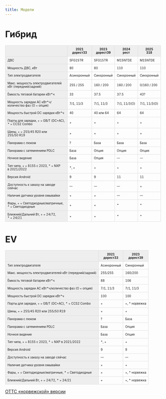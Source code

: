 ```yaml
---
title: Модели
---
```


# Гибрид

<style>
table {
    width: auto;

    font-size: 70%;
    hyphens: auto;
}

table th, table td {
    padding: 0.4rem 0.4rem;

    border: 1px solid #ddd;
}

th, td:first-of-type {
    background: #eee;
}

tr:hover td {
    background: #ddd;
}
</style>

|                                                        | 2021<br>дорест33 | 2023<br>дорест39 | 2024<br>рест | 2025<br>318  |
| ------------------------------------------------------ | ---------------- | ---------------- | ------------ | ------------ |
| ДВС                                                    | SFG15TR          | SFG15TR          | M15NTDE      | M15NTDE      |
| Мощность ДВС, кВт                                      | 80               | 80               | 110          | 110          |
| Тип электродвигателя                                   | Асинхронный      | Синхронный       | Синхронный   | Синхронный   |
| Макс. мощность электродвигателей кВт (передний/задний) | 255 / 255        | 160 / 200        | 160 / 200    | 0/160 / 200  |
| Ёмкость тяговой батареи кВт*ч                          | 33               | 37.5             | 37.5         | 43?          |
| Мощность зарядки AC кВт*ч/количество фаз (О = опция)   | 7/1, 11/3        | 7/1, 11/3        | 7/1, 11/3(О) | 7/1, 11/3(О) |
| Мощность быстрой DС зарядки кВт*ч                      | 40               | 40 или 64        | 64           | 64           |
| Порты для зарядки, + = GB/T (DC+AC), * = CCS2 Combo    | +                | +                | +            | +            |
| Шины, + = 255/45 R20 или 255/50 R19                    | +                | +                | +            | +            |
| Панорама с люком                                       | ?                | База             | База         | База         |
| Панорама с затемнением PDLC                            | База             | Опция            | Опция        | Опция        |
| Ночное видение                                         | База             | Опция            | —            | —            |
| Тип чипа, + = 8155 с 2023, * = NXP в 2021/2022         | *, +             | +                | +            | +            |
| Версия Android                                         | 9                | 9                | 11           | 11           |
| Доступность к заказу на заводе сейчас                  | —                | —                | —            | +            |
| Наличие датчика уровня омывайки                        | +                | +                | —            | —            |
| Фары, + = Светодиодные/матричные, * = Светодиодные     | +                | +                | *            | *            |
| Ближний/Дальний Вт, + = 24/72, * = 24/21               | +                | +                | *            | *            |

# EV

|                                                        | 2021<br>дорест33 | 2023<br>дорест39 |
| ------------------------------------------------------ | ---------------- | ---------------- |
| Тип электродвигателя                                   | Асинхронный      | Синхронный       |
| Макс. мощность электродвигателей кВт (передний/задний) | 255/255          | 160/200          |
| Ёмкость тяговой батареи кВт*ч                          | 88               | 106              |
| Мощность зарядки AC кВт*ч/количество фаз (О = опция)   | 7/1, 11/3        | 7/1, 11/3        |
| Мощность быстрой DС зарядки кВт*ч                      | 100              | 100              |
| Порты для зарядки, + = GB/T (DC+AC), * = CCS2 Combo    | +                | +, * норвежка    |
| Шины, + = 255/45 R20 или 255/50 R19                    | +                | +                |
| Панорама с люком                                       | ?                | База             |
| Панорама с затемнением PDLC                            | База             | Опция            |
| Ночное видение                                         | База             | Опция            |
| Тип чипа, + = 8155 с 2023, * = NXP в 2021/2022         | *, +             | +                |
| Версия Android                                         | 9                | 9                |
| Доступность к заказу на заводе сейчас                  | —                | —                |
| Наличие датчика уровня омывайки                        | +                | +                |
| Фары, + = Светодиодные/матричные, * = Светодиодные     | +                | +, * норвежка    |
| Ближний/Дальний Вт, + = 24/72, * = 24/21               | +                | +, * норвежка    |


[ОТТС «норвежской» версии](https://github.com/voyahchat/voyahchat-docs/raw/refs/heads/main/voyah-free-ev-norway-otts.pdf "ОТТС «норвежской» версии")
